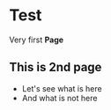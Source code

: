 <!-- slide -->

# Test

Very first **Page**

<!-- slide -->

## This is 2nd page

- Let's see what is here
- And what is not here